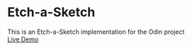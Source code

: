 # Etch-a-Sketch

This is an Etch-a-Sketch implementation for the Odin project\
[Live Demo](https://jaysonzlin.github.io/etch-a-sketch/)
